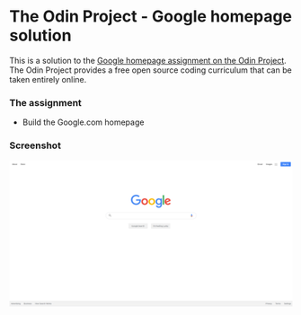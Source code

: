 # The Odin Project - Google homepage solution

This is a solution to the [Google homepage assignment on the Odin Project](https://www.theodinproject.com/paths/foundations/courses/foundations/lessons/html-css#assignment). The Odin Project provides a free open source coding curriculum that can be taken entirely online.

### The assignment

- Build the Google.com homepage

### Screenshot

![Screenshot](images/screenshot.jpg)